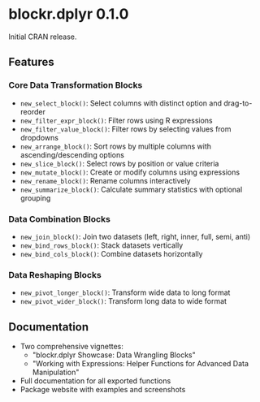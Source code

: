 # blockr.dplyr 0.1.0

Initial CRAN release.

## Features

### Core Data Transformation Blocks
- `new_select_block()`: Select columns with distinct option and drag-to-reorder
- `new_filter_expr_block()`: Filter rows using R expressions
- `new_filter_value_block()`: Filter rows by selecting values from dropdowns
- `new_arrange_block()`: Sort rows by multiple columns with ascending/descending options
- `new_slice_block()`: Select rows by position or value criteria
- `new_mutate_block()`: Create or modify columns using expressions
- `new_rename_block()`: Rename columns interactively
- `new_summarize_block()`: Calculate summary statistics with optional grouping

### Data Combination Blocks
- `new_join_block()`: Join two datasets (left, right, inner, full, semi, anti)
- `new_bind_rows_block()`: Stack datasets vertically
- `new_bind_cols_block()`: Combine datasets horizontally

### Data Reshaping Blocks
- `new_pivot_longer_block()`: Transform wide data to long format
- `new_pivot_wider_block()`: Transform long data to wide format

## Documentation
- Two comprehensive vignettes:
  - "blockr.dplyr Showcase: Data Wrangling Blocks"
  - "Working with Expressions: Helper Functions for Advanced Data Manipulation"
- Full documentation for all exported functions
- Package website with examples and screenshots

